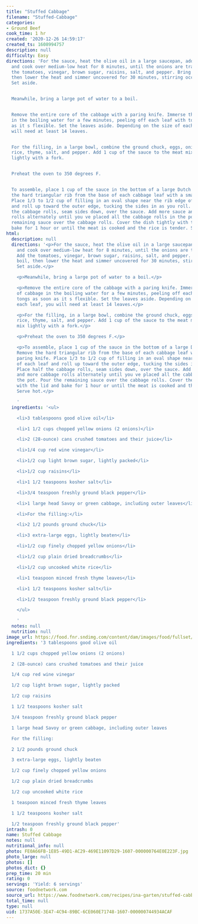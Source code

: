 ```yaml
---
title: "Stuffed Cabbage"
filename: "Stuffed-Cabbage"
categories:
- Ground Beef
cook_time: 1 hr
created: '2020-12-26 14:59:17'
created_ts: 1608994757
description: null
difficulty: Easy
directions: 'For the sauce, heat the olive oil in a large saucepan, add the onions,
  and cook over medium-low heat for 8 minutes, until the onions are translucent. Add
  the tomatoes, vinegar, brown sugar, raisins, salt, and pepper. Bring to a boil,
  then lower the heat and simmer uncovered for 30 minutes, stirring occasionally.
  Set aside.


  Meanwhile, bring a large pot of water to a boil.


  Remove the entire core of the cabbage with a paring knife. Immerse the head of cabbage
  in the boiling water for a few minutes, peeling off each leaf with tongs as soon
  as it s flexible. Set the leaves aside. Depending on the size of each leaf, you
  will need at least 14 leaves.


  For the filling, in a large bowl, combine the ground chuck, eggs, onion, breadcrumbs,
  rice, thyme, salt, and pepper. Add 1 cup of the sauce to the meat mixture and mix
  lightly with a fork.


  Preheat the oven to 350 degrees F.


  To assemble, place 1 cup of the sauce in the bottom of a large Dutch oven. Remove
  the hard triangular rib from the base of each cabbage leaf with a small paring knife.
  Place 1/3 to 1/2 cup of filling in an oval shape near the rib edge of each leaf
  and roll up toward the outer edge, tucking the sides in as you roll. Place half
  the cabbage rolls, seam sides down, over the sauce. Add more sauce and more cabbage
  rolls alternately until you ve placed all the cabbage rolls in the pot. Pour the
  remaining sauce over the cabbage rolls. Cover the dish tightly with the lid and
  bake for 1 hour or until the meat is cooked and the rice is tender. Serve hot.'
html:
  description: null
  directions: '<p>For the sauce, heat the olive oil in a large saucepan, add the onions,
    and cook over medium-low heat for 8 minutes, until the onions are translucent.
    Add the tomatoes, vinegar, brown sugar, raisins, salt, and pepper. Bring to a
    boil, then lower the heat and simmer uncovered for 30 minutes, stirring occasionally.
    Set aside.</p>

    <p>Meanwhile, bring a large pot of water to a boil.</p>

    <p>Remove the entire core of the cabbage with a paring knife. Immerse the head
    of cabbage in the boiling water for a few minutes, peeling off each leaf with
    tongs as soon as it s flexible. Set the leaves aside. Depending on the size of
    each leaf, you will need at least 14 leaves.</p>

    <p>For the filling, in a large bowl, combine the ground chuck, eggs, onion, breadcrumbs,
    rice, thyme, salt, and pepper. Add 1 cup of the sauce to the meat mixture and
    mix lightly with a fork.</p>

    <p>Preheat the oven to 350 degrees F.</p>

    <p>To assemble, place 1 cup of the sauce in the bottom of a large Dutch oven.
    Remove the hard triangular rib from the base of each cabbage leaf with a small
    paring knife. Place 1/3 to 1/2 cup of filling in an oval shape near the rib edge
    of each leaf and roll up toward the outer edge, tucking the sides in as you roll.
    Place half the cabbage rolls, seam sides down, over the sauce. Add more sauce
    and more cabbage rolls alternately until you ve placed all the cabbage rolls in
    the pot. Pour the remaining sauce over the cabbage rolls. Cover the dish tightly
    with the lid and bake for 1 hour or until the meat is cooked and the rice is tender.
    Serve hot.</p>

    '
  ingredients: '<ul>

    <li>3 tablespoons good olive oil</li>

    <li>1 1/2 cups chopped yellow onions (2 onions)</li>

    <li>2 (28-ounce) cans crushed tomatoes and their juice</li>

    <li>1/4 cup red wine vinegar</li>

    <li>1/2 cup light brown sugar, lightly packed</li>

    <li>1/2 cup raisins</li>

    <li>1 1/2 teaspoons kosher salt</li>

    <li>3/4 teaspoon freshly ground black pepper</li>

    <li>1 large head Savoy or green cabbage, including outer leaves</li>

    <li>For the filling:</li>

    <li>2 1/2 pounds ground chuck</li>

    <li>3 extra-large eggs, lightly beaten</li>

    <li>1/2 cup finely chopped yellow onions</li>

    <li>1/2 cup plain dried breadcrumbs</li>

    <li>1/2 cup uncooked white rice</li>

    <li>1 teaspoon minced fresh thyme leaves</li>

    <li>1 1/2 teaspoons kosher salt</li>

    <li>1/2 teaspoon freshly ground black pepper</li>

    </ul>

    '
  notes: null
  nutrition: null
image_url: https://food.fnr.sndimg.com/content/dam/images/food/fullset/2011/7/26/0/BX0301_stuffed-cabbage_s4x3.jpg.rend.hgtvcom.826.620.suffix/1406932659102.jpeg
ingredients: '3 tablespoons good olive oil

  1 1/2 cups chopped yellow onions (2 onions)

  2 (28-ounce) cans crushed tomatoes and their juice

  1/4 cup red wine vinegar

  1/2 cup light brown sugar, lightly packed

  1/2 cup raisins

  1 1/2 teaspoons kosher salt

  3/4 teaspoon freshly ground black pepper

  1 large head Savoy or green cabbage, including outer leaves

  For the filling:

  2 1/2 pounds ground chuck

  3 extra-large eggs, lightly beaten

  1/2 cup finely chopped yellow onions

  1/2 cup plain dried breadcrumbs

  1/2 cup uncooked white rice

  1 teaspoon minced fresh thyme leaves

  1 1/2 teaspoons kosher salt

  1/2 teaspoon freshly ground black pepper'
intrash: 0
name: Stuffed Cabbage
notes: null
nutritional_info: null
photo: FE0A66FB-1E85-49D1-AC29-469E11097D29-1607-000000764E0E223F.jpg
photo_large: null
photos: []
photos_dict: {}
prep_time: 20 min
rating: 0
servings: 'Yield: 6 servings'
source: foodnetwork.com
source_url: https://www.foodnetwork.com/recipes/ina-garten/stuffed-cabbage-recipe-1920701
total_time: null
type: null
uid: 1737A50E-3E47-4C94-89BC-6CE060E71748-1607-000000744934ACAF
---
```

